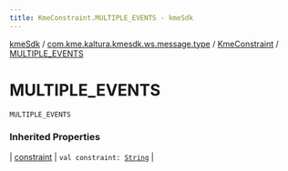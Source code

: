 ```yaml
---
title: KmeConstraint.MULTIPLE_EVENTS - kmeSdk
---
```


[kmeSdk](../../index.html) / [com.kme.kaltura.kmesdk.ws.message.type](../index.html) / [KmeConstraint](index.html) / [MULTIPLE_EVENTS](./-m-u-l-t-i-p-l-e_-e-v-e-n-t-s.html)

# MULTIPLE_EVENTS

`MULTIPLE_EVENTS`

### Inherited Properties

| [constraint](constraint.html) | `val constraint: `[`String`](https://kotlinlang.org/api/latest/jvm/stdlib/kotlin/-string/index.html) |

